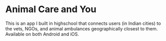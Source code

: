 # Animal Care and You
This is an app I built in highschool that connects users (in Indian cities) to the vets, NGOs, and animal ambulances geographically closest to them. Available on both Android and iOS.
